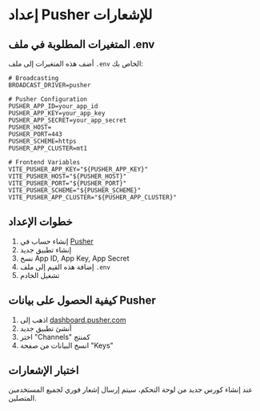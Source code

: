 # إعداد Pusher للإشعارات

## المتغيرات المطلوبة في ملف .env

أضف هذه المتغيرات إلى ملف `.env` الخاص بك:

```env
# Broadcasting
BROADCAST_DRIVER=pusher

# Pusher Configuration
PUSHER_APP_ID=your_app_id
PUSHER_APP_KEY=your_app_key
PUSHER_APP_SECRET=your_app_secret
PUSHER_HOST=
PUSHER_PORT=443
PUSHER_SCHEME=https
PUSHER_APP_CLUSTER=mt1

# Frontend Variables
VITE_PUSHER_APP_KEY="${PUSHER_APP_KEY}"
VITE_PUSHER_HOST="${PUSHER_HOST}"
VITE_PUSHER_PORT="${PUSHER_PORT}"
VITE_PUSHER_SCHEME="${PUSHER_SCHEME}"
VITE_PUSHER_APP_CLUSTER="${PUSHER_APP_CLUSTER}"
```

## خطوات الإعداد

1. إنشاء حساب في [Pusher](https://pusher.com/)
2. إنشاء تطبيق جديد
3. نسخ App ID, App Key, App Secret
4. إضافة هذه القيم إلى ملف `.env`
5. تشغيل الخادم

## كيفية الحصول على بيانات Pusher

1. اذهب إلى [dashboard.pusher.com](https://dashboard.pusher.com/)
2. أنشئ تطبيق جديد
3. اختر "Channels" كمنتج
4. انسخ البيانات من صفحة "Keys"

## اختبار الإشعارات

عند إنشاء كورس جديد من لوحة التحكم، سيتم إرسال إشعار فوري لجميع المستخدمين المتصلين. 